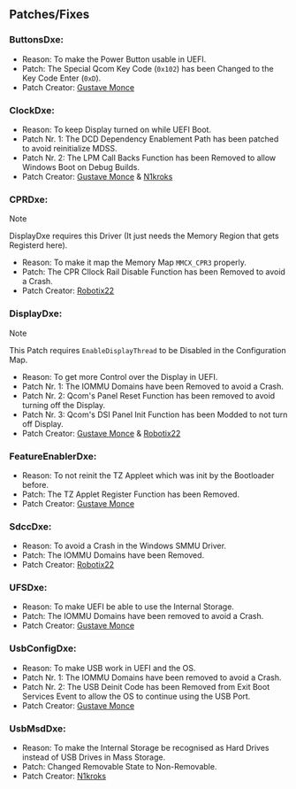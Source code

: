 ## Patches/Fixes

### ButtonsDxe:

- Reason: To make the Power Button usable in UEFI.
- Patch: The Special Qcom Key Code (`0x102`) has been Changed to the Key Code Enter (`0xD`).
- Patch Creator: [Gustave Monce](https://github.com/gus33000)

### ClockDxe:

- Reason: To keep Display turned on while UEFI Boot.
- Patch Nr. 1: The DCD Dependency Enablement Path has been patched to avoid reinitialize MDSS.
- Patch Nr. 2: The LPM Call Backs Function has been Removed to allow Windows Boot on Debug Builds.
- Patch Creator: [Gustave Monce](https://github.com/gus33000) & [N1kroks](https://github.com/N1kroks)

### CPRDxe:

> [!NOTE]
> DisplayDxe requires this Driver (It just needs the Memory Region that gets Registerd here).

- Reason: To make it map the Memory Map `MMCX_CPR3` properly.
- Patch: The CPR Cllock Rail Disable Function has been Removed to avoid a Crash.
- Patch Creator: [Robotix22](https://github.com/Eobotix22)

### DisplayDxe:

> [!NOTE]
> This Patch requires `EnableDisplayThread` to be Disabled in the Configuration Map.

- Reason: To get more Control over the Display in UEFI.
- Patch Nr. 1: The IOMMU Domains have been Removed to avoid a Crash.
- Patch Nr. 2: Qcom's Panel Reset Function has been removed to avoid turning off the Display.
- Patch Nr. 3: Qcom's DSI Panel Init Function has been Modded to not turn off Display.
- Patch Creator: [Gustave Monce](https://github.com/gus33000) & [Robotix22](https://github.com/Eobotix22)

### FeatureEnablerDxe:

- Reason: To not reinit the TZ Appleet which was init by the Bootloader before.
- Patch: The TZ Applet Register Function has been Removed.
- Patch Creator: [Gustave Monce](https://github.com/gus33000)

### SdccDxe:

- Reason: To avoid a Crash in the Windows SMMU Driver.
- Patch: The IOMMU Domains have been Removed.
- Patch Creator: [Robotix22](https://github.com/Eobotix22)

### UFSDxe:

- Reason: To make UEFI be able to use the Internal Storage.
- Patch: The IOMMU Domains have been removed to avoid a Crash.
- Patch Creator: [Gustave Monce](https://github.com/gus33000)

### UsbConfigDxe:

- Reason: To make USB work in UEFI and the OS.
- Patch Nr. 1: The IOMMU Domains have been removed to avoid a Crash.
- Patch Nr. 2: The USB Deinit Code has been Removed from Exit Boot Services Event to allow the OS to continue using the USB Port.
- Patch Creator: [Gustave Monce](https://github.com/gus33000)

### UsbMsdDxe:

- Reason: To make the Internal Storage be recognised as Hard Drives instead of USB Drives in Mass Storage.
- Patch: Changed Removable State to Non-Removable.
- Patch Creator: [N1kroks](https://github.com/N1kroks)
